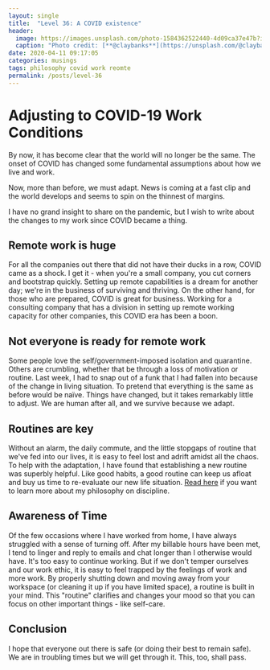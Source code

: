 ```yaml
---
layout: single
title:  "Level 36: A COVID existence"
header:
  image: https://images.unsplash.com/photo-1584362522440-4d09ca37e47b?ixlib=rb-1.2.1&ixid=eyJhcHBfaWQiOjEyMDd9&auto=format&fit=crop&w=1526&q=80
  caption: "Photo credit: [**@claybanks**](https://unsplash.com/@claybanks)"
date: 2020-04-11 09:17:05
categories: musings
tags: philosophy covid work reomte
permalink: /posts/level-36
---
```


# Adjusting to COVID-19 Work Conditions

By now, it has become clear that the world will no longer be the same. The onset of COVID has changed some fundamental assumptions about how we live and work.

Now, more than before, we must adapt. News is coming at a fast clip and the world develops and seems to spin on the thinnest of margins.

I have no grand insight to share on the pandemic, but I wish to write about the changes to my work since COVID became a thing.

## Remote work is huge

For all the companies out there that did not have their ducks in a row, COVID came as a shock. I get it - when you're a small company, you cut corners and bootstrap quickly. Setting up remote capabilities is a dream for another day; we're in the business of surviving and thriving. On the other hand, for those who are prepared, COVID is great for business. Working for a consulting company that has a division in setting up remote working capacity for other companies, this COVID era has been a boon.

## Not everyone is ready for remote work

Some people love the self/government-imposed isolation and quarantine. Others are crumbling, whether that be through a loss of motivation or routine. Last week, I had to snap out of a funk that I had fallen into because of the change in living situation. To pretend that everything is the same as before would be naïve. Things have changed, but it takes remarkably little to adjust. We are human after all, and we survive because we adapt.

## Routines are key

Without an alarm, the daily commute, and the little stopgaps of routine that we've fed into our lives, it is easy to feel lost and adrift amidst all the chaos. To help with the adaptation, I have found that establishing a new routine was superbly helpful. Like good habits, a good routine can keep us afloat and buy us time to re-evaluate our new life situation. [Read here](2020-02-15-level-32.md) if you want to learn more about my philosophy on discipline.

## Awareness of Time

Of the few occasions where I have worked from home, I have always struggled with a sense of turning off. After my billable hours have been met, I tend to linger and reply to emails and chat longer than I otherwise would have. It's too easy to continue working. But if we don't temper ourselves and our work ethic, it is easy to feel trapped by the feelings of work and more work. By properly shutting down and moving away from your workspace (or cleaning it up if you have limited space), a routine is built in your mind. This "routine" clarifies and changes your mood so that you can focus on other important things - like self-care.

## Conclusion

I hope that everyone out there is safe (or doing their best to remain safe). We are in troubling times but we will get through it. This, too, shall pass. 
